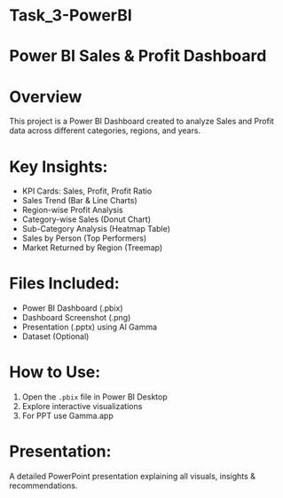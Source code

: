 # Task_3-PowerBI
# Power BI Sales & Profit Dashboard

# Overview
This project is a Power BI Dashboard created to analyze Sales and Profit data across different categories, regions, and years.



# Key Insights:
- KPI Cards: Sales, Profit, Profit Ratio
- Sales Trend (Bar & Line Charts)
- Region-wise Profit Analysis
- Category-wise Sales (Donut Chart)
- Sub-Category Analysis (Heatmap Table)
- Sales by Person (Top Performers)
- Market Returned by Region (Treemap)

# Files Included:
- Power BI Dashboard (.pbix)
- Dashboard Screenshot (.png)
- Presentation (.pptx) using AI Gamma
- Dataset (Optional)

# How to Use:
1. Open the `.pbix` file in Power BI Desktop
2. Explore interactive visualizations
3. For PPT use Gamma.app
   
# Presentation:
A detailed PowerPoint presentation explaining all visuals, insights & recommendations.
